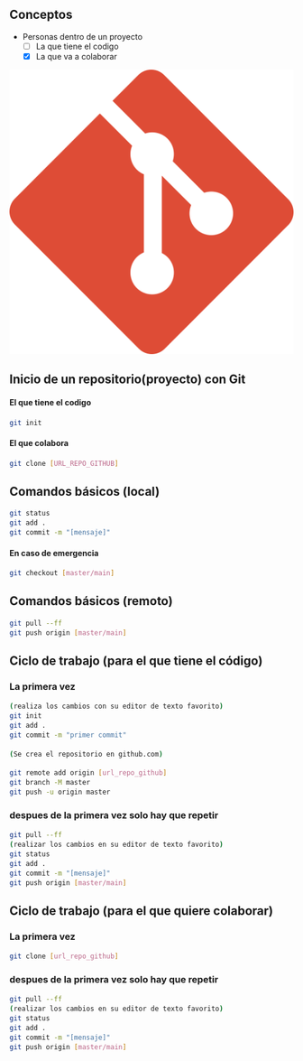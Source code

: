 ## Conceptos
- Personas dentro de un proyecto
    - [ ] La que tiene el codigo
    - [x] La que va a colaborar

![jdkasljd](img/git_logo.png)

## Inicio de un repositorio(proyecto) con **Git**

#### El que tiene el codigo

```bash
git init
```


#### El que colabora

```bash
git clone [URL_REPO_GITHUB]
```

## Comandos básicos (local)

```bash
git status
git add .
git commit -m "[mensaje]"
```

#### En caso de emergencia

```bash
git checkout [master/main]
```


## Comandos básicos (remoto)

```bash 
git pull --ff
git push origin [master/main]
```


## Ciclo de trabajo (para el que tiene el código)

### La primera vez
```bash
(realiza los cambios con su editor de texto favorito)
git init
git add .
git commit -m "primer commit"

(Se crea el repositorio en github.com)

git remote add origin [url_repo_github]
git branch -M master
git push -u origin master
```

### despues de la primera vez solo hay que repetir
```bash
git pull --ff
(realizar los cambios en su editor de texto favorito)
git status
git add .
git commit -m "[mensaje]"
git push origin [master/main]
```


## Ciclo de trabajo (para el que quiere colaborar)

### La primera vez
```bash
git clone [url_repo_github]
```

### despues de la primera vez solo hay que repetir
```bash
git pull --ff
(realizar los cambios en su editor de texto favorito)
git status
git add .
git commit -m "[mensaje]"
git push origin [master/main]
```
